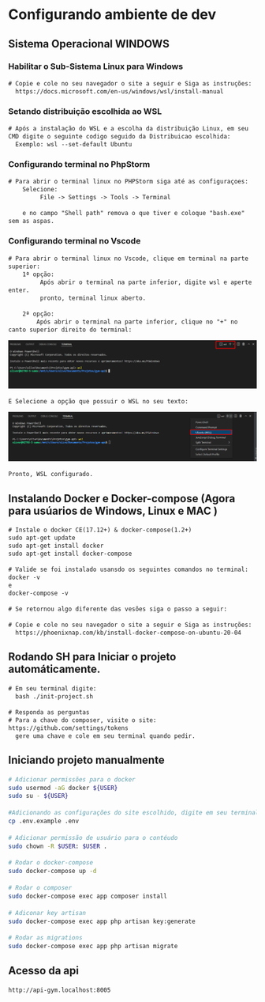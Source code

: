 # Configurando ambiente de dev

## Sistema Operacional WINDOWS

### Habilitar o Sub-Sistema Linux para Windows
```
# Copie e cole no seu navegador o site a seguir e Siga as instruções:
  https://docs.microsoft.com/en-us/windows/wsl/install-manual
```
### Setando distribuição escolhida ao WSL
```
# Após a instalação do WSL e a escolha da distribuição Linux, em seu CMD digite o seguinte codigo seguido da Distribuicao escolhida:
  Exemplo: wsl --set-default Ubuntu
```

### Configurando terminal no PhpStorm 

```
# Para abrir o terminal linux no PHPStorm siga até as configuraçoes:
    Selecione:
         File -> Settings -> Tools -> Terminal

    e no campo "Shell path" remova o que tiver e coloque "bash.exe" sem as aspas.
```

### Configurando terminal no Vscode 

```
# Para abrir o terminal linux no Vscode, clique em terminal na parte superior:
    1ª opção:
         Após abrir o terminal na parte inferior, digite wsl e aperte enter.
         pronto, terminal linux aberto.
 
    2ª opção:
        Após abrir o terminal na parte inferior, clique no "+" no canto superior direito do terminal:
```
![alt text](./readme/image/vscode_terminal.png)

```
E Selecione a opção que possuir o WSL no seu texto:
```

![alt text](./readme/image/vscode_terminal_wsl.png)

```
Pronto, WSL configurado.
```

## Instalando Docker e Docker-compose (Agora para usúarios de Windows, Linux e MAC )

````
# Instale o docker CE(17.12+) & docker-compose(1.2+)
sudo apt-get update
sudo apt-get install docker
sudo apt-get install docker-compose

# Valide se foi instalado usansdo os seguintes comandos no terminal:
docker -v
e
docker-compose -v

# Se retornou algo diferente das vesões siga o passo a seguir:

# Copie e cole no seu navegador o site a seguir e Siga as instruções:
  https://phoenixnap.com/kb/install-docker-compose-on-ubuntu-20-04
````

## Rodando SH para Iniciar o projeto automáticamente.

````
# Em seu terminal digite:
  bash ./init-project.sh

# Responda as perguntas
# Para a chave do composer, visite o site: https://github.com/settings/tokens 
  gere uma chave e cole em seu terminal quando pedir.
````

## Iniciando projeto manualmente

``` bash
# Adicionar permissões para o docker
sudo usermod -aG docker ${USER}
sudo su - ${USER}

#Adicionando as configurações do site escolhido, digite em seu terminal: 
cp .env.example .env

# Adicionar permissão de usuário para o contéudo
sudo chown -R $USER: $USER .

# Rodar o docker-compose
sudo docker-compose up -d

# Rodar o composer
sudo docker-compose exec app composer install

# Adiconar key artisan
sudo docker-compose exec app php artisan key:generate

# Rodar as migrations
sudo docker-compose exec app php artisan migrate
```
## Acesso da api

````
http://api-gym.localhost:8005
````
